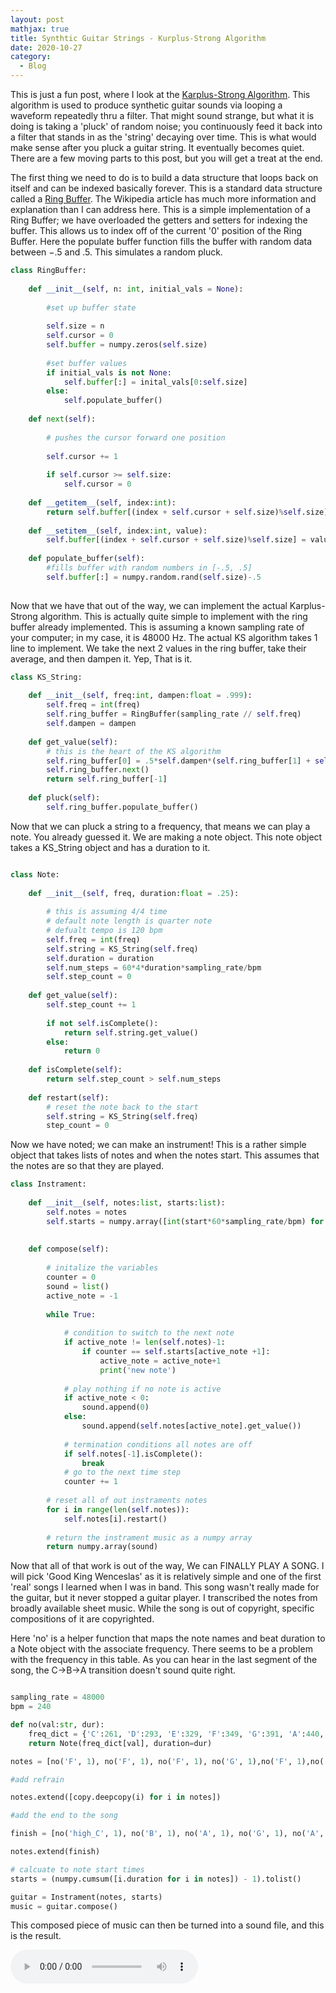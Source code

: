```yaml
---
layout: post
mathjax: true
title: Synthtic Guitar Strings - Kurplus-Strong Algorithm
date: 2020-10-27
category:
  - Blog
---
```


This is just a fun post, where I look at the [Karplus-Strong Algorithm](https://en.wikipedia.org/wiki/Karplus%E2%80%93Strong_string_synthesis). This algorithm is used to produce synthetic guitar sounds via looping a waveform repeatedly thru a filter. That might sound strange, but what it is doing is taking a 'pluck' of random noise; you continuously feed it back into a filter that stands in as the 'string' decaying over time. This is what would make sense after you pluck a guitar string. It eventually becomes quiet. There are a few moving parts to this post, but you will get a treat at the end. 

The first thing we need to do is to build a data structure that loops back on itself and can be indexed basically forever. This is a standard data structure called a [Ring Buffer](https://en.wikipedia.org/wiki/Circular_buffer). The Wikipedia article has much more information and explanation than I can address here. This is a simple implementation of a Ring Buffer; we have overloaded the getters and setters for indexing the buffer. This allows us to index off of the current '0' position of the Ring Buffer. Here the populate buffer function fills the buffer with random data between $-.5$ and $.5$. This simulates a random pluck.

```python
class RingBuffer:
    
    def __init__(self, n: int, initial_vals = None):
        
        #set up buffer state
        
        self.size = n
        self.cursor = 0
        self.buffer = numpy.zeros(self.size)
        
        #set buffer values
        if initial_vals is not None:
            self.buffer[:] = inital_vals[0:self.size]
        else:
            self.populate_buffer()
            
    def next(self):
        
        # pushes the cursor forward one position
    
        self.cursor += 1
        
        if self.cursor >= self.size:
            self.cursor = 0
    
    def __getitem__(self, index:int):
        return self.buffer[(index + self.cursor + self.size)%self.size]
    
    def __setitem__(self, index:int, value):
        self.buffer[(index + self.cursor + self.size)%self.size] = value
    
    def populate_buffer(self):
        #fills buffer with random numbers in [-.5, .5]
        self.buffer[:] = numpy.random.rand(self.size)-.5
        
```

Now that we have that out of the way, we can implement the actual Karplus-Strong algorithm. This is actually quite simple to implement with the ring buffer already implemented. This is assuming a known sampling rate of your computer; in my case, it is 48000 Hz. The actual KS algorithm takes 1 line to implement. We take the next 2 values in the ring buffer, take their average, and then dampen it. Yep, That is it. 

```python
class KS_String:
    
    def __init__(self, freq:int, dampen:float = .999):
        self.freq = int(freq)
        self.ring_buffer = RingBuffer(sampling_rate // self.freq)
        self.dampen = dampen
        
    def get_value(self):
        # this is the heart of the KS algorithm
        self.ring_buffer[0] = .5*self.dampen*(self.ring_buffer[1] + self.ring_buffer[2])
        self.ring_buffer.next()
        return self.ring_buffer[-1]
    
    def pluck(self):
        self.ring_buffer.populate_buffer()
```

Now that we can pluck a string to a frequency, that means we can play a note. You already guessed it. We are making a note object. This note object takes a KS_String object and has a duration to it.

```python

class Note:
        
    def __init__(self, freq, duration:float = .25):
        
        # this is assuming 4/4 time
        # default note length is quarter note
        # defualt tempo is 120 bpm
        self.freq = int(freq)
        self.string = KS_String(self.freq)
        self.duration = duration
        self.num_steps = 60*4*duration*sampling_rate/bpm
        self.step_count = 0
        
    def get_value(self):
        self.step_count += 1
        
        if not self.isComplete(): 
            return self.string.get_value()
        else:
            return 0
    
    def isComplete(self):
        return self.step_count > self.num_steps
    
    def restart(self):
        # reset the note back to the start 
        self.string = KS_String(self.freq)
        step_count = 0
```

Now we have noted; we can make an instrument! This is a rather simple object that takes lists of notes and when the notes start. This assumes that the notes are so that they are played.

```python
class Instrament:
    
    def __init__(self, notes:list, starts:list):
        self.notes = notes
        self.starts = numpy.array([int(start*60*sampling_rate/bpm) for start in starts])
    
    
    def compose(self):
        
        # initalize the variables
        counter = 0
        sound = list()
        active_note = -1
        
        while True:
            
            # condition to switch to the next note
            if active_note != len(self.notes)-1:
                if counter == self.starts[active_note +1]:
                    active_note = active_note+1
                    print('new note')
            
            # play nothing if no note is active
            if active_note < 0:
                sound.append(0)
            else:
                sound.append(self.notes[active_note].get_value())
            
            # termination conditions all notes are off
            if self.notes[-1].isComplete():
                break
            # go to the next time step  
            counter += 1
        
        # reset all of out instraments notes
        for i in range(len(self.notes)):
            self.notes[i].restart()
        
        # return the instrament music as a numpy array
        return numpy.array(sound) 

```

Now that all of that work is out of the way, We can FINALLY PLAY A SONG. I will pick 'Good King Wenceslas' as it is relatively simple and one of the first 'real' songs I learned when I was in band. This song wasn't really made for the guitar, but it never stopped a guitar player. I transcribed the notes from broadly available sheet music. While the song is out of copyright, specific compositions of it are copyrighted.

Here 'no' is a helper function that maps the note names and beat duration to a Note object with the associate frequency. There seems to be a problem with the frequency in this table. As you can hear in the last segment of the song, the C->B->A transition doesn't sound quite right.

```python

sampling_rate = 48000
bpm = 240

def no(val:str, dur):
    freq_dict = {'C':261, 'D':293, 'E':329, 'F':349, 'G':391, 'A':440, 'B':493, 'high_C':526}
    return Note(freq_dict[val], duration=dur)

notes = [no('F', 1), no('F', 1), no('F', 1), no('G', 1),no('F', 1),no('F', 1),no('C', 2), no('D', 1),no('C', 1),no('D', 1),no('E', 1),no('F', 2),no('F', 2)]

#add refrain

notes.extend([copy.deepcopy(i) for i in notes])

#add the end to the song

finish = [no('high_C', 1), no('B', 1), no('A', 1), no('G', 1), no('A', 1), no('G', 1), no('F', 2), no('D', 1), no('C', 1), no('D', 1), no('E', 1), no('F', 2), no('F', 2)]

notes.extend(finish)

# calcuate to note start times
starts = (numpy.cumsum([i.duration for i in notes]) - 1).tolist()

guitar = Instrament(notes, starts)
music = guitar.compose()
```

This composed piece of music can then be turned into a sound file, and this is the result. 

![](/assets/imgs/KingW.wav)

